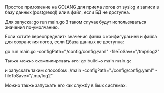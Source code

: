 Простое приложение на GOLANG для приема логов от syslog и записи в базу данных (postgresql) или в файл, если БД не доступна.

Для запуска:
go run main.go
В таком случае будут использоваться значения по-умолчанию.

Если хотите переопределить значения файла с конфигурацией и файла для сохранения логов, если Дбаза данных не доступна:

go run main.go -configPath="./config/config.yaml" -fileToSave="/tmp/log2"

Также можно скомпилировать его:
go build -o main main.go

и запускать таким способом:
./main -configPath="./config/config.yaml" -fileToSave="/tmp/log2"


Можно также запускать его как службу в linux системах.